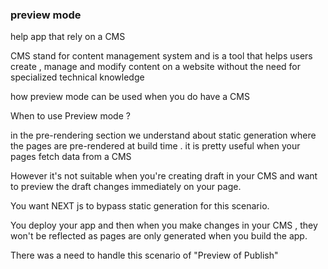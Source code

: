 
### preview mode 

help app that rely on a CMS 

CMS stand for content management system and is a tool that helps users create , manage and modify content on a website without the need for specialized technical knowledge

how preview mode can be used when you do have a CMS 

When to use Preview mode ? 

in the pre-rendering section we understand about static generation where the pages are pre-rendered at build time . it is pretty useful when your pages fetch data from a CMS 

However it's not suitable when you're creating draft in your CMS and want to preview the draft changes immediately on your page.

You want NEXT js to bypass static generation for this scenario.

You deploy your app and then when you make changes in your CMS ,
they won't be reflected as pages are only generated when you build the app.

There was a need to handle this scenario of "Preview of Publish"